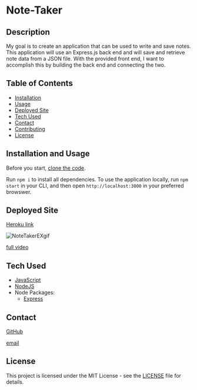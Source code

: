 # Note-Taker

## Description

My goal is to create an application that can be used to write and save notes. This application will use an Express.js back end and will save and retrieve note data from a JSON file.
With the provided front end, I want to accomplish this by building the back end and connecting the two.

## Table of Contents

- [Installation](#installation-and-usage)
- [Usage](#installation-and-usage)
- [Deployed Site](#deployed-site)
- [Tech Used](#tech-used)
- [Contact](#contact)
- [Contributing](#contact)
- [License](#license)


## Installation and Usage

Before you start, [clone the code](https://github.com/pamelac21/Note-Taker.git).

Run `npm i` to install all dependencies. To use the application locally, run `npm start` in your CLI, and then open `http://localhost:3000` in your preferred browswer.

## Deployed Site

[Heroku link](https://salty-chamber-17307.herokuapp.com/)

![NoteTakerEXgif](https://user-images.githubusercontent.com/87335354/138624936-729768d5-c365-450a-9e68-77424a2a8090.gif)

[full video](https://watch.screencastify.com/v/STPLaDMM8tQpDPpLW1SS)

## Tech Used

* [JavaScript](https://developer.mozilla.org/en-US/docs/Web/JavaScript)
* [NodeJS](https://nodejs.org/)
* Node Packages:
    * [Express](https://www.npmjs.com/package/express)
    
## Contact

[GitHub](https://github.com/pamelac21)

[email](mailto:pamelac021@gmail.com)


## License

This project is licensed under the MIT License - see the [LICENSE](LICENSE) file for details.




























